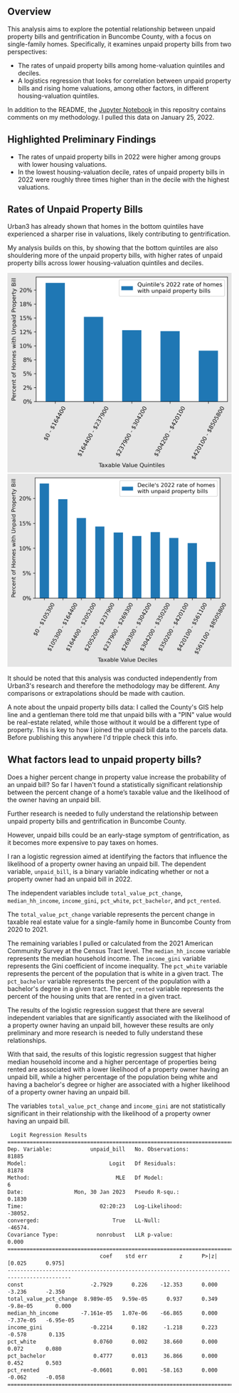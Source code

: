 ## Overview

This analysis aims to explore the potential relationship between unpaid property bills and gentrification in Buncombe County, with a focus on single-family homes. Specifically, it examines unpaid property bills from two perspectives:

- The rates of unpaid property bills among home-valuation quintiles and deciles.
- A logistics regression that looks for correlation between unpaid property bills and rising home valuations, among other factors, in different housing-valuation quintiles.

In addition to the README, the [Jupyter Notebook](unpaid_property_bills_analysis.ipynb) in this repositry contains comments on my methodology. I pulled this data on January 25, 2022.
## Highlighted Preliminary Findings

- The rates of unpaid property bills in 2022 were higher among groups with lower housing valuations.
- In the lowest housing-valuation decile, rates of unpaid property bills in 2022 were roughly three times higher than in the decile with the highest valuations.
## Rates of Unpaid Property Bills

Urban3 has already shown that homes in the bottom quintiles have experienced a sharper rise in valuations, likely contributing to gentrification. 

My analysis builds on this, by showing that the bottom quintiles are also shouldering more of the unpaid property bills, with higher rates of unpaid property bills across lower housing-valuation quintiles and deciles.

![quintiles](images/unpaid_property_bill_quintile_rates.png)
![deciles](images/unpaid_property_bill_decile_rates.png)

It should be noted that this analysis was conducted independently from Urban3's research and therefore the methodology may be different. Any comparisons or extrapolations should be made with caution.

A note about the unpaid property bills data: I called the County's GIS help line and a gentleman there told me that unpaid bills with a "PIN" value would be real-estate related, while those without it would be a different type of property. This is key to how I joined the unpaid bill data to the parcels data. Before publishing this anywhere I'd tripple check this info.  
## What factors lead to unpaid property bills?

Does a higher percent change in property value increase the probability of an unpaid bill? So far I haven't found a statistically significant relationship between the percent change of a home’s taxable value and the likelihood of the owner having an unpaid bill.

Further research is needed to fully understand the relationship between unpaid property bills and gentrification in Buncombe County.

However, unpaid bills could be an early-stage symptom of gentrification, as it becomes more expensive to pay taxes on homes.

I ran a logistic regression aimed at identifying the factors that influence the likelihood of a property owner having an unpaid bill. The dependent variable, `unpaid_bill`, is a binary variable indicating whether or not a property owner had an unpaid bill in 2022.

The independent variables include `total_value_pct_change`, `median_hh_income`, `income_gini`, `pct_white`, `pct_bachelor`, and `pct_rented`.  

The `total_value_pct_change` variable represents the percent change in taxable real estate value for a single-family home in Buncombe County from 2020 to 2021.

The remaining variables I pulled or calculated from the 2021 American Community Survey at the Census Tract level. The `median_hh_income` variable represents the median household income. The `income_gini` variable represents the Gini coefficient of income inequality. The `pct_white` variable represents the percent of the population that is white in a given tract. The `pct_bachelor` variable represents the percent of the population with a bachelor's degree in a given tract. The `pct_rented` variable represents the percent of the housing units that are rented in a given tract.

The results of the logistic regression suggest that there are several independent variables that are significantly associated with the likelihood of a property owner having an unpaid bill, however these results are only preliminary and more research is needed to fully understand these relationships. 

With that said, the results of this logistic regression suggest that higher median household income and a higher percentage of properties being rented are associated with a lower likelihood of a property owner having an unpaid bill, while a higher percentage of the population being white and having a bachelor's degree or higher are associated with a higher likelihood of a property owner having an unpaid bill.

The variables `total_value_pct_change` and `income_gini` are not statistically significant in their relationship with the likelihood of a property owner having an unpaid bill. 
```
 Logit Regression Results                           
==============================================================================
Dep. Variable:            unpaid_bill   No. Observations:                81885
Model:                          Logit   Df Residuals:                    81878
Method:                           MLE   Df Model:                            6
Date:                Mon, 30 Jan 2023   Pseudo R-squ.:                  0.1830
Time:                        02:20:23   Log-Likelihood:                -38052.
converged:                       True   LL-Null:                       -46574.
Covariance Type:            nonrobust   LLR p-value:                     0.000
==========================================================================================
                             coef    std err          z      P>|z|      [0.025      0.975]
------------------------------------------------------------------------------------------
const                     -2.7929      0.226    -12.353      0.000      -3.236      -2.350
total_value_pct_change  8.989e-05   9.59e-05      0.937      0.349    -9.8e-05       0.000
median_hh_income       -7.161e-05   1.07e-06    -66.865      0.000   -7.37e-05   -6.95e-05
income_gini               -0.2214      0.182     -1.218      0.223      -0.578       0.135
pct_white                  0.0760      0.002     38.660      0.000       0.072       0.080
pct_bachelor               0.4777      0.013     36.866      0.000       0.452       0.503
pct_rented                -0.0601      0.001    -58.163      0.000      -0.062      -0.058
==========================================================================================
```
